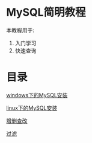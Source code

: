 # MySQL简明教程
本教程用于:
1. 入门学习
2. 快速查询

# 目录
[windows下的MySQL安装](https://github.com/nightttt7/MySQL-tutorial/blob/master/windows%E4%B8%8B%E7%9A%84MySQL%E5%AE%89%E8%A3%85.md)

[linux下的MySQL安装](https://github.com/nightttt7/MySQL-tutorial/blob/master/linux%E4%B8%8B%E7%9A%84MySQL%E5%AE%89%E8%A3%85.md)

[增删查改](https://github.com/nightttt7/MySQL-tutorial/blob/master/%E5%A2%9E%E5%88%A0%E6%9F%A5%E6%94%B9.md)

[过滤](https://github.com/nightttt7/MySQL-tutorial/blob/master/%E8%BF%87%E6%BB%A4.md)
